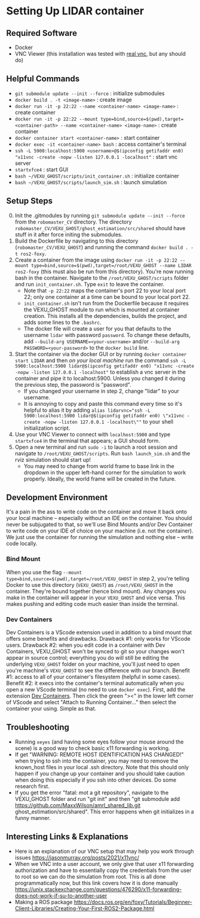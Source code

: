 # Setting Up LIDAR container

## Required Software
* Docker
* VNC Viewer (this installation was tested with [real vnc](https://www.realvnc.com/en/connect/download/viewer/), but any should do)

## Helpful Commands
* `git submodule update --init --force` : initialize submodules
* `docker build . -t <image-name>` : create image
* `docker run -it -p 22:22 --name <container-name> <image-name>` : create container
* `docker run -it -p 22:22 --mount type=bind,source=$(pwd),target=<container-path> --name <container-name> <image-name>` : create container
* `docker container start <container-name>` : start container
* `docker exec -it <container-name> bash` : access container's terminal
* `ssh -L 5900:localhost:5900 <username>@$(ipconfig getifaddr en0) "x11vnc -create -nopw -listen 127.0.0.1 -localhost"` : start vnc server
* `startxfce4` : start GUI
* `bash ~/VEXU_GHOST/scripts/init_container.sh` : initialize container
* `bash ~/VEXU_GHOST/scripts/launch_sim.sh` : launch simulation

## Setup Steps
0. Init the .gitmodules by running `git submodule update --init --force` from the `robomaster_CV` directory. The directory `robomaster_CV/VEXU_GHOST/ghost_estimation/src/shared` should have stuff in it after force initing the submodules.
1. Build the Dockerfile by navigating to this directory (`robomaster_CV/VEXU_GHOST`) and running the command `docker build . -t ros2-foxy`.
2. Create a container from the image using `docker run -it -p 22:22 --mount type=bind,source=$(pwd),target=/root/VEXU_GHOST --name LIDAR ros2-foxy` (this must also be run from this directory). You're now running bash in the container. Navigate to the `/root/VEXU_GHOST/scripts` folder and run `init_container.sh`. Type `exit` to leave the container.
    * Note that `-p 22:22` maps the container's port 22 to your local port 22; only one container at a time can be bound to your local port 22.
    * `init_container.sh` isn't run from the Dockerfile because it requires the VEXU_GHOST module to run which is mounted at container creation. This installs all the dependencies, builds the project, and adds some lines to the `.bashrc`.
    * The docker file will create a user for you that defaults to the username `lidar` with password `password`. To change these defaults, add `--build-arg USERNAME=<your-username>` and/or `--build-arg PASSWORD=<your-password>` to the `docker build` line.
3. Start the container via the docker GUI or by running `docker container start LIDAR` and then _on your local machine_ run the command `ssh -L 5900:localhost:5900 lidar@$(ipconfig getifaddr en0) "x11vnc -create -nopw -listen 127.0.0.1 -localhost"` to establish a vnc server in the container and pipe it to localhost:5900. Unless you changed it during the previous step, the password is "password".
    * If you changed your username in step 2, change "lidar" to your username.
    * It is annoying to copy and paste this command every time so it's helpful to alias it by adding `alias lidarvnc="ssh -L 5900:localhost:5900 lidar@$(ipconfig getifaddr en0) \"x11vnc -create -nopw -listen 127.0.0.1 -localhost\""` to your shell initialization script.
4. Use your VNC Viewer to connect with `localhost:5900` and type `startxfce4` in the terminal that appears; a GUI should form.
5. Open a new terminal and run `sudo -i` to launch a root session and navigate to `/root/VEXU_GHOST/scripts`. Run `bash launch_sim.sh` and the rviz simulation should start up!
    * You may need to change from world frame to base link in the dropdown in the upper left-hand corner for the simulation to work properly. Ideally, the world frame will be created in the future.

## Development Environment
It's a pain in the ass to write code on the container and move it back onto your local machine – especially without an IDE on the container. You should never be subjugated to that, so we'll use Bind Mounts and/or Dev Container to write code on your IDE of choice on your machine (i.e. not the container). We just use the container for running the simulation and nothing else – write code locally.
### Bind Mount
When you use the flag `--mount type=bind,source=$(pwd),target=/root/VEXU_GHOST` in step 2, you're telling Docker to use this directory (`VEXU_GHOST`) as `/root/VEXU_GHOST` in the container. They're bound together (hence bind mount). Any changes you make in the container will appear in your `VEXU_GHOST` and vice versa. This makes pushing and editing code much easier than inside the terminal.
### Dev Containers
Dev Containers is a VScode extension used in addition to a bind mount that offers some benefits and drawbacks. Drawback #1: only works for VScode users. Drawback #2: when you edit code in a container with Dev Containers, VEXU_GHOST won't be synced to git so your changes won't appear in source control; everything you do will still be editing the underlying `VEXU_GHOST` folder on your machine, you'll just need to open you're machine's `VEXU_GHOST` to see the difference with our branch. Benefit #1: access to all of your container's filesystem (helpful in some cases). Benefit #2: it execs into the container's terminal automatically when you open a new VScode terminal (no need to use `docker exec`).
First, add the extension [Dev Containers](https://marketplace.visualstudio.com/items?itemName=ms-vscode-remote.remote-containers). Then click the green "><" in the lower left corner of VScode and select "Attach to Running Container..." then select the container your using. Simple as that.

## Troubleshooting
* Running `xeyes` (and having some eyes follow your mouse around the scene) is a good way to check basic x11 forwarding is working.
* If get "WARNING: REMOTE HOST IDENTIFICATION HAS CHANGED!" when trying to ssh into the container, you may need to remove the known_host files in your local .ssh directory. Note that this should only happen if you change up your container and you should take caution when doing this especially if you ssh into other devices. Do some research first.
* If you get the error "fatal: mot a git repository", navigate to the VEXU_GHOST folder and run "git init" and then "git submodule add https://github.com/MaxxWilson/amrl_shared_lib.git ghost_estimation/src/shared". This error happens when git initializes in a funny manner.

## Interesting Links & Explanations
* Here is an explanation of our VNC setup that may help you work through issues <https://jasonmurray.org/posts/2021/x11vnc/>
* When we VNC into a user account, we only give that user x11 forwarding authorization and have to essentially copy the credentials from the user to root so we can do the simulation from root. This is all done programmatically now, but this link covers how it is done manually <https://unix.stackexchange.com/questions/476290/x11-forwarding-does-not-work-if-su-to-another-user>
* Making a ROS package https://docs.ros.org/en/foxy/Tutorials/Beginner-Client-Libraries/Creating-Your-First-ROS2-Package.html